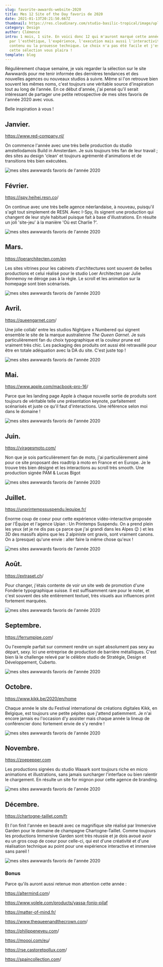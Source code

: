 ```yaml
---
slug: favorite-awwards-website-2020
title: Mes 12 Site of the Day favoris de 2020
date: 2021-01-13T20:21:50.667Z
thumbnail: https://res.cloudinary.com/studio-basilic-tropical/image/upload/v1610656190/studio-basilic-tropical/favorite-awwwards-website-2020/domenico-loia-hGV2TfOh0ns-unsplash_ugwkyx.jpg
category: Design
author: Clémence
intro: 1 mois, 1 site. En voici donc 12 qui m'auront marqué cette année, tant
  par l'esthétique, l'expérience, l'execution mais aussi l'interactivité, le
  contenu ou la prouesse technique. Le choix n'a pas été facile et j'espère que
  cette sélection vous plaira !
template: blog
---
```

Régulièrement chaque semaine, je vais regarder la sélection sur le site Awwwards pour me tenir informée des dernières tendances et des nouvelles agences ou nouveaux studios à suivre. Même si l'on retrouve bien souvent les mêmes noms, c'est toujours une véritable source d'inspiration tout au long de l'année. En ce début d'année, j'ai pensé qu'il serait intéressant de partager une petite retrospective de mes sites favoris de l'année 2020 avec vous.

Belle inspiration à vous !

## **Janvier.**

<https://www.red-company.nl/>

On commence l'année avec une très belle production du studio amstellodamois Build in Amsterdam. Je suis toujours très fan de leur travail ; des sites au design 'clean' et toujours agrémenté d'animations et de transitions très bien exécutées.

![mes sites awwwards favoris de l'année 2020](https://res.cloudinary.com/studio-basilic-tropical/image/upload/v1610656905/studio-basilic-tropical/favorite-awwwards-website-2020/Screenshot_2021-01-14_at_21.36.55_smcxag.png)

## **Février.**

<https://ispy.heihei.resn.co>/

On continue avec une très belle agence néerlandaise, à nouveau, puisqu'il s'agit tout simplement de RESN. Avec I-Spy, ils signent une production qui changent de leur style habituel puisque fait à base d'illustrations. En résulte un joli 'site-jeu' à la manière 'Où est Charlie ?'.

![mes sites awwwards favoris de l'année 2020](https://res.cloudinary.com/studio-basilic-tropical/image/upload/v1610657080/studio-basilic-tropical/favorite-awwwards-website-2020/i-spy-1_wxjikl.jpg)

## **Mars.**

<https://loerarchitecten.com/en>

Les sites vitrines pour les cabinets d'architectures sont souvent de belles productions et celui réalisé pour le studio Loer Architecten par Julie Bonnemoy ne déroge pas à la règle. Le scroll et les animation sur la homepage sont bien scénarisés.

![mes sites awwwards favoris de l'année 2020](https://res.cloudinary.com/studio-basilic-tropical/image/upload/v1610656820/studio-basilic-tropical/favorite-awwwards-website-2020/Screenshot_2021-01-14_at_21.33.33_sg3rwz.png)

## **Avril.**

<https://queengarnet.com>/

Une jolie collab' entre les studios Nightjare x Numbered qui signent ensemble le site de la marque australienne *The Queen Garnet*. Je suis particulièrement fan du choix typographique et la couleur prune est vraiment très chic. Les packaging des produits ont aussi été retravaillé pour être en totale adéquation avec la DA du site. C'est juste top !

![mes sites awwwards favoris de l'année 2020](https://res.cloudinary.com/studio-basilic-tropical/image/upload/v1610656832/studio-basilic-tropical/favorite-awwwards-website-2020/Screenshot_2021-01-14_at_21.34.07_xs4gvm.png)

## **Mai**.

<https://www.apple.com/macbook-pro-16>/

Parce que les landing page Apple à chaque nouvelle sortie de produits sont toujours de véritable telle une présentation keynote, parfaitement scénarisés et juste ce qu'il faut d'interactions. Une référence selon moi dans le domaine !

![mes sites awwwards favoris de l'année 2020](https://res.cloudinary.com/studio-basilic-tropical/image/upload/v1610656769/studio-basilic-tropical/favorite-awwwards-website-2020/Screenshot_2021-01-14_at_21.34.29_ayi0va.png)

## **Juin.**

<https://viragesmoto.com/>

Non que je sois particulièrement fan de moto, j'ai particulièrement aimé pour ce site proposant des roadtrip à moto en France et en Europe. Je le trouve très bien désigné et les interactions au scroll très smooth. Une production signée PAM & Lucas Bigot

![mes sites awwwards favoris de l'année 2020](https://res.cloudinary.com/studio-basilic-tropical/image/upload/v1610656880/studio-basilic-tropical/favorite-awwwards-website-2020/Screenshot_2021-01-14_at_21.34.37_ksugfc.png)

## **Juillet.**

<https://unprintempssuspendu.lequipe.fr/>

Énorme coup de coeur pour cette expérience vidéo-interactive proposée par l'Équipe et l'agence Upian : Un Printemps Suspendu. On a prend plein les yeux (et je ne dis pas ça parce que j'ai grandi dans les Alpes 😉 ) et les 3D des massifs alpins que les 2 alpiniste ont gravis, sont vraiment canons. On a (presque) qu'une envie : aller faire la même chose qu'eux !

![mes sites awwwards favoris de l'année 2020](https://res.cloudinary.com/studio-basilic-tropical/image/upload/v1610656860/studio-basilic-tropical/favorite-awwwards-website-2020/Screenshot_2021-01-14_at_21.34.42_zguoqm.png)

## **Août.**

<https://extraset.ch>/

Pour changer, j'étais contente de voir un site web de promotion d'une Fonderie typographique suisse. Il est suffisamment rare pour le noter, et c'est souvent des site entièrement textuel, très visuels aux influences print fortement marquées.

![mes sites awwwards favoris de l'année 2020](https://res.cloudinary.com/studio-basilic-tropical/image/upload/v1610656850/studio-basilic-tropical/favorite-awwwards-website-2020/Screenshot_2021-01-14_at_21.34.52_kcmcg4.png)

## **Septembre.**

<https://ferrumpipe.com>/

Ou l'exemple parfait sur comment rendre un sujet absolument pas sexy au départ, sexy. Ici une entreprise de production de barrière métalliques. C'est bien là le challenge relevé par le célèbre studio de Stratégie, Design et Développement, Cuberto.

![mes sites awwwards favoris de l'année 2020](https://res.cloudinary.com/studio-basilic-tropical/image/upload/v1610656854/studio-basilic-tropical/favorite-awwwards-website-2020/Screenshot_2021-01-14_at_21.35.07_nh5c2o.png)

## **Octobre.**

<https://www.kikk.be/2020/en/home>

Chaque année le site du Festival international de créations digitales Kikk, en Belgique, est toujours une petite pépites que j'attend patiemment. Je n'ai encore jamais eu l'occasion d'y assister mais chaque année la lineup de conférencier donc fortement envie de s'y rendre !

![mes sites awwwards favoris de l'année 2020](https://res.cloudinary.com/studio-basilic-tropical/image/upload/v1610656922/studio-basilic-tropical/favorite-awwwards-website-2020/Screenshot_2021-01-14_at_21.35.14_n8vslq.png)

## **Novembre.**

<https://zoepepper.com>

Les productions signées du studio Waaark sont toujours riche en micro animations et illustrations, sans jamais surcharger l'interface ou bien ralentir le chargement. En résulte un site for mignon pour cette agence de branding.

![mes sites awwwards favoris de l'année 2020](https://res.cloudinary.com/studio-basilic-tropical/image/upload/v1610657081/studio-basilic-tropical/favorite-awwwards-website-2020/ZoePepper-1_ltvto7.jpg)

## **Décembre.**

<https://chartogne-taillet.com/fr>

Et l'on finit l'année en beauté avec ce magnifique site réalisé par Immersive Garden pour le domaine de champagne Chartogne-Taillet. Comme toujours les productions Immersive Garden sont très réussie et je dois avoué avoir eu un gros coup de coeur pour celle-ci, qui est d'une créativité et d'une réalisation technique au point pour une expérience interactive et immersive sans pareil !

![mes sites awwwards favoris de l'année 2020](https://res.cloudinary.com/studio-basilic-tropical/image/upload/v1610656848/studio-basilic-tropical/favorite-awwwards-website-2020/Screenshot_2021-01-14_at_21.32.47_u5ltxj.png)

### **Bonus**

Parce qu'ils auront aussi retenue mon attention cette année :

<https://altermind.com>/

<https://www.yolele.com/products/yassa-fonio-pilaf>

<https://matter-of-mind.fr/>

<https://www.thequeenandthecrown.com>/

<https://philippeneveu.com>/

<https://moooi.com/eu>/

<https://rse.castoretpollux.com>/

<https://spaincollection.com>/